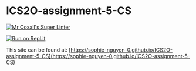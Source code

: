 # ICS2O-assignment-5-CS

[![Mr Coxall's Super Linter](https://github.com/sophie-nguyen-0/ICS2O-assignment-5-CS/workflows/Mr%20Coxall's%20Super%20Linter/badge.svg)](https://github.com/sophie-nguyen-0/ICS2O-assignment-5-CS/actions/)

[![Run on Repl.it](https://repl.it/badge/github/sophie-nguyen-0/ICS2O-assignment-5-CS)](https://repl.it/github/sophie-nguyen-0/ICS2O-assignment-5-CS)

This site can be found at: [https://sophie-nguyen-0.github.io/ICS2O-assignment-5-CS](https://sophie-nguyen-0.github.io/ICS2O-assignment-5-CS)
